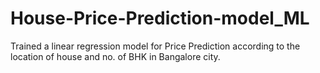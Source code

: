 # House-Price-Prediction-model_ML
Trained a linear regression model for Price Prediction according to the location of house and no. of BHK in Bangalore city. 
